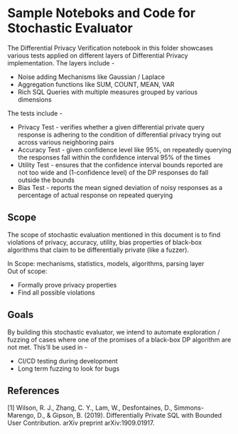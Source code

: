 # Sample Noteboks and Code for Stochastic Evaluator

The Differential Privacy Verification notebook in this folder showcases various tests applied on different layers of Differential Privacy implementation. The layers include - 

* Noise adding Mechanisms like Gaussian / Laplace
* Aggregation functions like SUM, COUNT, MEAN, VAR
* Rich SQL Queries with multiple measures grouped by various dimensions

The tests include - 
* Privacy Test - verifies whether a given differential private query response is adhering to the condition of differential privacy trying out across various neighboring pairs
* Accuracy Test - given confidence level like 95%, on repeatedly querying the responses fall within the confidence interval 95% of the times
* Utility Test - ensures that the confidence interval bounds reported are not too wide and (1-confidence level) of the DP responses do fall outside the bounds
* Bias Test - reports the mean signed deviation of noisy responses as a percentage of actual response on repeated querying

## Scope

The scope of stochastic evaluation mentioned in this document is to find violations of privacy, accuracy, utility, bias properties of black-box algorithms that claim to be differentially private (like a fuzzer). 

In Scope: mechanisms, statistics, models, algorithms, parsing layer<br/>
Out of scope: 
* Formally prove privacy properties
* Find all possible violations

## Goals
By building this stochastic evaluator, we intend to automate exploration / fuzzing of cases where one of the promises of a black-box DP algorithm are not met. This’ll be used in - 
* CI/CD testing during development
* Long term fuzzing to look for bugs

## References
[1] Wilson, R. J., Zhang, C. Y., Lam, W., Desfontaines, D., Simmons-Marengo, D., & Gipson, B. (2019). Differentially Private SQL with Bounded User Contribution. arXiv preprint arXiv:1909.01917.
